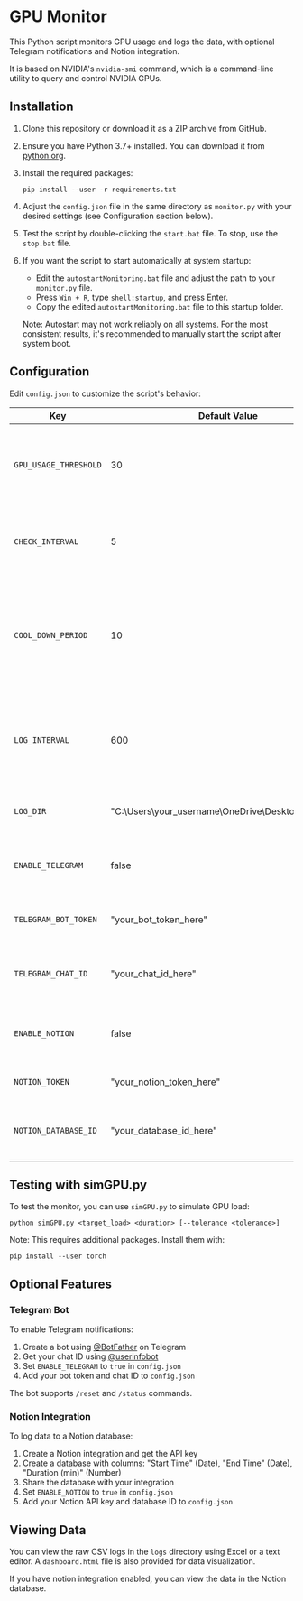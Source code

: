 # GPU Monitor

This Python script monitors GPU usage and logs the data, with optional Telegram notifications and Notion integration.

It is based on NVIDIA's `nvidia-smi` command, which is a command-line utility to query and control NVIDIA GPUs.

## Installation

1. Clone this repository or download it as a ZIP archive from GitHub.

2. Ensure you have Python 3.7+ installed. You can download it from [python.org](https://www.python.org/downloads/).

3. Install the required packages:

   ```
   pip install --user -r requirements.txt
   ```

4. Adjust the `config.json` file in the same directory as `monitor.py` with your desired settings (see Configuration section below).

5. Test the script by double-clicking the `start.bat` file. To stop, use the `stop.bat` file.

6. If you want the script to start automatically at system startup:
   - Edit the `autostartMonitoring.bat` file and adjust the path to your `monitor.py` file.
   - Press `Win + R`, type `shell:startup`, and press Enter.
   - Copy the edited `autostartMonitoring.bat` file to this startup folder.

   Note: Autostart may not work reliably on all systems. For the most consistent results, it's recommended to manually start the script after system boot.

## Configuration

Edit `config.json` to customize the script's behavior:

| Key                     | Default Value                               | Description                                                                                     |
|-------------------------|---------------------------------------------|-------------------------------------------------------------------------------------------------|
| `GPU_USAGE_THRESHOLD`   | 30                                          | The threshold for GPU usage percentage to trigger notifications                                 |
| `CHECK_INTERVAL`        | 5                                           | Time in seconds between each check of GPU usage                                               |
| `COOL_DOWN_PERIOD`      | 10                                          | Time in seconds to wait after GPU usage drops below the threshold before stop measuring usage  |
| `LOG_INTERVAL`          | 600                                         | Time in seconds between logging system information (not only GPU usage)                        |
| `LOG_DIR`               | "C:\\Users\\your_username\\OneDrive\\Desktop\\gpu_logs" | Directory where log files will be stored                                                        |
| `ENABLE_TELEGRAM`       | false                                       | Flag to enable or disable Telegram notifications                                                |
| `TELEGRAM_BOT_TOKEN`    | "your_bot_token_here"                      | Token for the Telegram bot                                                                      |
| `TELEGRAM_CHAT_ID`      | "your_chat_id_here"                        | Chat ID for sending messages via Telegram                                                      |
| `ENABLE_NOTION`         | false                                      | Flag to enable or disable logging to Notion                                                    |
| `NOTION_TOKEN`          | "your_notion_token_here"                   | API token for Notion integration                                                                 |
| `NOTION_DATABASE_ID`    | "your_database_id_here"                    | Database ID for the Notion database to log data                                                |

## Testing with simGPU.py

To test the monitor, you can use `simGPU.py` to simulate GPU load:

```
python simGPU.py <target_load> <duration> [--tolerance <tolerance>]
```

Note: This requires additional packages. Install them with:

```
pip install --user torch
```

## Optional Features

### Telegram Bot

To enable Telegram notifications:

1. Create a bot using [@BotFather](https://t.me/botfather) on Telegram
2. Get your chat ID using [@userinfobot](https://t.me/userinfobot)
3. Set `ENABLE_TELEGRAM` to `true` in `config.json`
4. Add your bot token and chat ID to `config.json`

The bot supports `/reset` and `/status` commands.

### Notion Integration

To log data to a Notion database:

1. Create a Notion integration and get the API key
2. Create a database with columns: "Start Time" (Date), "End Time" (Date), "Duration (min)" (Number)
3. Share the database with your integration
4. Set `ENABLE_NOTION` to `true` in `config.json`
5. Add your Notion API key and database ID to `config.json`

## Viewing Data

You can view the raw CSV logs in the `logs` directory using Excel or a text editor. A `dashboard.html` file is also provided for data visualization.

If you have notion integration enabled, you can view the data in the Notion database.